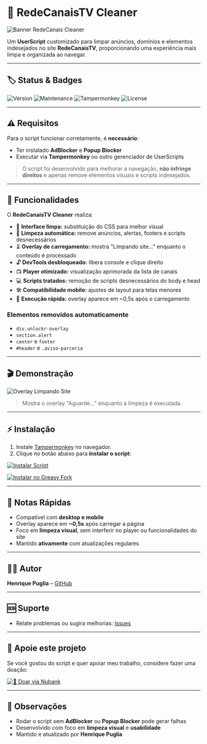 # 🧹 RedeCanaisTV Cleaner

![Banner RedeCanais Cleaner](https://iili.io/K39yFBp.png)

Um **UserScript** customizado para limpar anúncios, domínios e elementos indesejados no site **RedeCanaisTV**, proporcionando uma experiência mais limpa e organizada ao navegar.

---

## 🏷️ Status & Badges

![Version](https://img.shields.io/badge/version-3.0-blue)
![Maintenance](https://img.shields.io/badge/maintenance-active-brightgreen)
![Tampermonkey](https://img.shields.io/badge/compatible-Tampermonkey-ff69b4)
![License](https://img.shields.io/badge/license-MIT-lightgrey)

---

## ⚠️ Requisitos

Para o script funcionar corretamente, é **necessário**:

- Ter instalado **AdBlocker** e **Popup Blocker**
- Executar via **Tampermonkey** ou outro gerenciador de UserScripts

> O script foi desenvolvido para melhorar a navegação, **não infringe direitos** e apenas remove elementos visuais e scripts indesejados.

---

## 📝 Funcionalidades

O **RedeCanaisTV Cleaner** realiza:

- 🎨 **Interface limpa:** substituição do CSS para melhor visual
- 🧹 **Limpeza automática:** remove anúncios, alertas, footers e scripts desnecessários
- ⏳ **Overlay de carregamento:** mostra "Limpando site..." enquanto o conteúdo é processado
- 🔓 **DevTools desbloqueado:** libera console e clique direito
- 📺 **Player otimizado:** visualização aprimorada da lista de canais
- 💻 **Scripts tratados:** remoção de scripts desnecessários do body e head
- 🛠️ **Compatibilidade mobile:** ajustes de layout para telas menores
- 🚀 **Execução rápida:** overlay aparece em ~0,5s após o carregamento

### Elementos removidos automaticamente

- `div.unlockr-overlay`  
- `section.alert`  
- `center` e `footer`  
- `#header` e `.aviso-parceria`  

---

## 🎬 Demonstração

![Overlay Limpando Site](https://iili.io/K39yFBp.png)  

> Mostra o overlay "Aguarde..." enquanto a limpeza é executada.

---

## ⚡ Instalação

1. Instale [Tampermonkey](https://www.tampermonkey.net/) no navegador.
2. Clique no botão abaixo para **instalar o script**:

[![Instalar Script](https://img.shields.io/badge/Instalar-RedeCanais%20Cleaner-orange?style=for-the-badge&logo=javascript)](https://raw.githubusercontent.com/hpuglia/redecanaistv-cleaner/main/redecanais-cleaner.user.js)  

[![Instalar no Greasy Fork](https://img.shields.io/badge/🟢-Instalar%20no%20Greasy%20Fork-brightgreen?style=for-the-badge)](https://greasyfork.org/pt-BR/scripts/547696-redecanais-cleaner)

---

## 📝 Notas Rápidas

- Compatível com **desktop e mobile**  
- Overlay aparece em **~0,5s** após carregar a página  
- Foco em **limpeza visual**, sem interferir no player ou funcionalidades do site  
- Mantido **ativamente** com atualizações regulares

---

## 👨‍💻 Autor

**Henrique Puglia** – [GitHub](https://github.com/hpuglia)  

---

## 🆘 Suporte

- Relate problemas ou sugira melhorias: [Issues](https://github.com/hpuglia/redecanaistv-cleaner/issues)

---

## 💖 Apoie este projeto

Se você gostou do script e quer apoiar meu trabalho, considere fazer uma doação:  

[![💖 Doar via Nubank](https://img.shields.io/badge/💖-Doar%20via%20Nubank-9c26b0?style=for-the-badge&logo=nubank&logoColor=white)](https://nubank.com.br/cobrar/na7j5/6847d4fc-4652-4c8c-9949-d499d2338b2a)

---

## 📌 Observações

- Rodar o script sem **AdBlocker** ou **Popup Blocker** pode gerar falhas
- Desenvolvido com foco em **limpeza visual** e **usabilidade**
- Mantido e atualizado por **Henrique Puglia**
